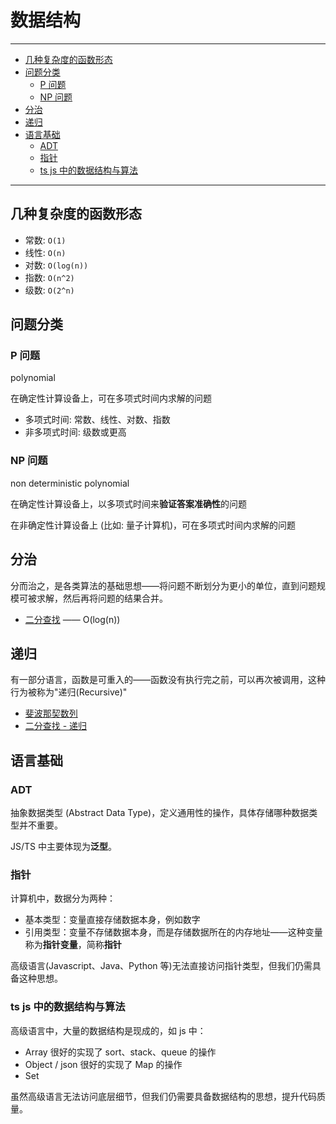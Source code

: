 # 数据结构

---

<!-- @import "[TOC]" {cmd="toc" depthFrom=2 depthTo=6 orderedList=false} -->

<!-- code_chunk_output -->

- [几种复杂度的函数形态](#几种复杂度的函数形态)
- [问题分类](#问题分类)
  - [P 问题](#p-问题)
  - [NP 问题](#np-问题)
- [分治](#分治)
- [递归](#递归)
- [语言基础](#语言基础)
  - [ADT](#adt)
  - [指针](#指针)
  - [ts js 中的数据结构与算法](#ts-js-中的数据结构与算法)

<!-- /code_chunk_output -->

---

## 几种复杂度的函数形态

- 常数: `O(1)`
- 线性: `O(n)`
- 对数: `O(log(n))`
- 指数: `O(n^2)`
- 级数: `O(2^n)`

## 问题分类

### P 问题

polynomial

在确定性计算设备上，可在多项式时间内求解的问题

- 多项式时间: 常数、线性、对数、指数
- 非多项式时间: 级数或更高

### NP 问题

non deterministic polynomial

在确定性计算设备上，以多项式时间来**验证答案准确性**的问题

在非确定性计算设备上 (比如: 量子计算机)，可在多项式时间内求解的问题

## 分治

分而治之，是各类算法的基础思想——将问题不断划分为更小的单位，直到问题规模可被求解，然后再将问题的结果合并。

- [二分查找](./BinarySearch.ts) —— O(log(n))

## 递归

有一部分语言，函数是可重入的——函数没有执行完之前，可以再次被调用，这种行为被称为"递归(Recursive)"

- [斐波那契数列](./Fibonacci.ts)
- [二分查找 - 递归](./BinarySearchRecursive.ts)

## 语言基础

### ADT

抽象数据类型 (Abstract Data Type)，定义通用性的操作，具体存储哪种数据类型并不重要。

JS/TS 中主要体现为**泛型**。

### 指针

计算机中，数据分为两种：

- 基本类型：变量直接存储数据本身，例如数字
- 引用类型：变量不存储数据本身，而是存储数据所在的内存地址——这种变量称为**指针变量**，简称**指针**

高级语言(Javascript、Java、Python 等)无法直接访问指针类型，但我们仍需具备这种思想。

### ts js 中的数据结构与算法

高级语言中，大量的数据结构是现成的，如 js 中：

- Array 很好的实现了 sort、stack、queue 的操作
- Object / json 很好的实现了 Map 的操作
- Set

虽然高级语言无法访问底层细节，但我们仍需要具备数据结构的思想，提升代码质量。
